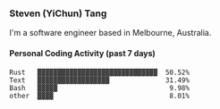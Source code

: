### Steven (YiChun) Tang

I'm a software engineer based in Melbourne, Australia.

#### Personal Coding Activity (past 7 days)
```
Rust   ▓▓▓▓▓▓▓▓▓▓▓▓▓▓▓▓▓▓▓▓▓▓▓▓▓▓▓▓▓▓  50.52%
Text   ▓▓▓▓▓▓▓▓▓▓▓▓▓▓▓▓▓▓              31.49%
Bash   ▓▓▓▓▓                            9.98%
other  ▓▓▓▓                             8.01%
```
